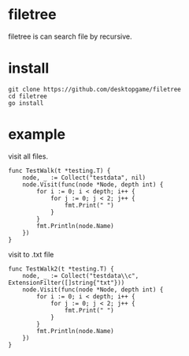 # filetree
filetree is can search file by recursive.

# install
````
git clone https://github.com/desktopgame/filetree
cd filetree
go install
````

# example
visit all files.
````
func TestWalk(t *testing.T) {
	node, _ := Collect("testdata", nil)
	node.Visit(func(node *Node, depth int) {
		for i := 0; i < depth; i++ {
			for j := 0; j < 2; j++ {
				fmt.Print(" ")
			}
		}
		fmt.Println(node.Name)
	})
}
````

visit to .txt file
````
func TestWalk2(t *testing.T) {
	node, _ := Collect("testdata\\c", ExtensionFilter([]string{"txt"}))
	node.Visit(func(node *Node, depth int) {
		for i := 0; i < depth; i++ {
			for j := 0; j < 2; j++ {
				fmt.Print(" ")
			}
		}
		fmt.Println(node.Name)
	})
}
````